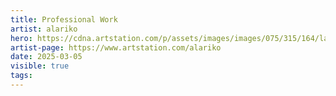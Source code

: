 ```yaml
---
title: Professional Work
artist: alariko
hero: https://cdna.artstation.com/p/assets/images/images/075/315/164/large/alariko-1000028380-05-jpeg.jpg?1714257218
artist-page: https://www.artstation.com/alariko
date: 2025-03-05
visible: true
tags:
---
```

